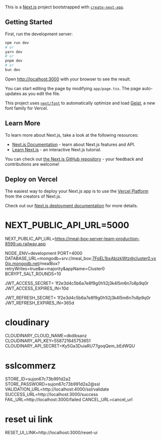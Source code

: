 This is a [Next.js](https://nextjs.org) project bootstrapped with [`create-next-app`](https://nextjs.org/docs/app/api-reference/cli/create-next-app).

## Getting Started

First, run the development server:

```bash
npm run dev
# or
yarn dev
# or
pnpm dev
# or
bun dev
```

Open [http://localhost:3000](http://localhost:3000) with your browser to see the result.

You can start editing the page by modifying `app/page.tsx`. The page auto-updates as you edit the file.

This project uses [`next/font`](https://nextjs.org/docs/app/building-your-application/optimizing/fonts) to automatically optimize and load [Geist](https://vercel.com/font), a new font family for Vercel.

## Learn More

To learn more about Next.js, take a look at the following resources:

- [Next.js Documentation](https://nextjs.org/docs) - learn about Next.js features and API.
- [Learn Next.js](https://nextjs.org/learn) - an interactive Next.js tutorial.

You can check out [the Next.js GitHub repository](https://github.com/vercel/next.js) - your feedback and contributions are welcome!

## Deploy on Vercel

The easiest way to deploy your Next.js app is to use the [Vercel Platform](https://vercel.com/new?utm_medium=default-template&filter=next.js&utm_source=create-next-app&utm_campaign=create-next-app-readme) from the creators of Next.js.

Check out our [Next.js deployment documentation](https://nextjs.org/docs/app/building-your-application/deploying) for more details.

# NEXT_PUBLIC_API_URL=5000

NEXT_PUBLIC_API_URL=https://meal-box-server-team-production-8599.up.railway.app

<!-- baked -->

NODE_ENV=development
PORT=4000
DATABASE_URL=mongodb+srv://meal_box:7FqEL1bxAbjzkWtz@cluster0.yx0jx.mongodb.net/mealBox?retryWrites=true&w=majority&appName=Cluster0
BCRYPT_SALT_ROUNDS=10

JWT_ACCESS_SECRET= 1f2e3d4c5b6a7e8f9g0h1i2j3k4l5m6n7o8p9q0r
JWT_ACCESS_EXPIRES_IN=10d

JWT_REFRESH_SECRET= 1f2e3d4c5b6a7e8f9g0h1i2j3k4l5m6n7o8p9q0r
JWT_REFRESH_EXPIRES_IN=365d

# cloudinary

CLOUDINARY_CLOUD_NAME=dkdibsanz
CLOUDINARY_API_KEY=558721645753651
CLOUDINARY_API_SECRET=Ky5Ga3DuiaRU77goqQem_bEdWQU

# sslcommerz

STORE_ID=sujon67c73b991d2a2
STORE_PASSWORD=sujon67c73b991d2a2@ssl
VALIDATION_URL=http://localhost:4000/ssl/validate
SUCCESS_URL=http://localhost:3000/success
FAIL_URL=http://localhost:3000/failed
CANCEL_URL=cancel_url

# reset ui link

RESET_UI_LINK=http://localhost:3000/reset-ui
